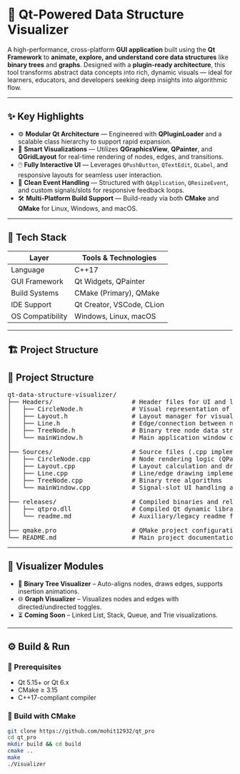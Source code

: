 # 🚀 Qt-Powered Data Structure Visualizer

A high-performance, cross-platform **GUI application** built using the **Qt Framework** to **animate, explore, and understand core data structures** like **binary trees** and **graphs**. Designed with a **plugin-ready architecture**, this tool transforms abstract data concepts into rich, dynamic visuals — ideal for learners, educators, and developers seeking deep insights into algorithmic flow.

---

## ✨ Key Highlights

- ⚙️ **Modular Qt Architecture** — Engineered with **QPluginLoader** and a scalable class hierarchy to support rapid expansion.
- 🧠 **Smart Visualizations** — Utilizes **QGraphicsView**, **QPainter**, and **QGridLayout** for real-time rendering of nodes, edges, and transitions.
- 🖱️ **Fully Interactive UI** — Leverages `QPushButton`, `QTextEdit`, `QLabel`, and responsive layouts for seamless user interaction.
- 🧵 **Clean Event Handling** — Structured with `QApplication`, `QResizeEvent`, and custom signals/slots for responsive feedback loops.
- 🛠️ **Multi-Platform Build Support** — Build-ready via both **CMake** and **QMake** for Linux, Windows, and macOS.

---

## 🔧 Tech Stack

| Layer              | Tools & Technologies         |
|--------------------|------------------------------|
| Language           | C++17                        |
| GUI Framework      | Qt Widgets, QPainter         |
| Build Systems      | CMake (Primary), QMake       |
| IDE Support        | Qt Creator, VSCode, CLion    |
| OS Compatibility   | Windows, Linux, macOS        |

---

## 🏗️ Project Structure

## 📁 Project Structure

<pre>
qt-data-structure-visualizer/
├── Headers/                     # Header files for UI and logic
│   ├── CircleNode.h             # Visual representation of nodes
│   ├── Layout.h                 # Layout manager for visual structure
│   ├── Line.h                   # Edge/connection between nodes
│   ├── TreeNode.h               # Binary tree node data structure
│   └── mainWindow.h             # Main application window class
│
├── Sources/                     # Source files (.cpp implementations)
│   ├── CircleNode.cpp           # Node rendering logic (QPainter)
│   ├── Layout.cpp               # Layout calculation and drawing
│   ├── Line.cpp                 # Line/edge drawing implementation
│   ├── TreeNode.cpp             # Binary tree algorithms
│   └── mainWindow.cpp           # Signal-slot UI handling and rendering
│
├── releases/                    # Compiled binaries and release files
│   ├── qtpro.dll                # Compiled Qt dynamic library
│   └── readme.md                # Auxiliary/legacy readme file
│
├── qmake.pro                    # QMake project configuration
└── README.md                    # Main project documentation
</pre>

                                                                                                                                      



---

## 🔌 Visualizer Modules

- 🌳 **Binary Tree Visualizer** – Auto-aligns nodes, draws edges, supports insertion animations.
- 🌐 **Graph Visualizer** – Visualizes nodes and edges with directed/undirected toggles.
- ⏳ **Coming Soon** – Linked List, Stack, Queue, and Trie visualizations.

---

## ⚙️ Build & Run

### 🔗 Prerequisites

- Qt 5.15+ or Qt 6.x
- CMake ≥ 3.15
- C++17-compliant compiler

### 🧪 Build with CMake

```bash
git clone https://github.com/mohit12932/qt_pro
cd qt_pro
mkdir build && cd build
cmake ..
make
./Visualizer




